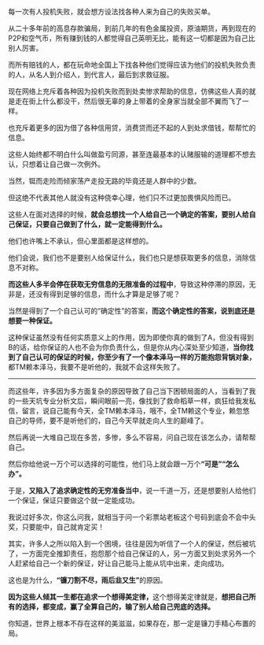 <p>每一次有人投机失败，就会想方设法找各种人来为自己的失败买单。</p><p>从二十多年前的高息存款骗局，到前几年的有色金属投资，原油期货，再到现在的P2P和空气币，所有赚到钱的人都觉得自己英明无比，能有这一切都是因为自己比别人厉害。</p><p>而所有赔钱的人，都在玩命地全国上下找各种他们觉得应该为他们的投机失败负责的人，从名人到介绍人，到代言人，最后到求救征服。</p><p>现在网络上充斥着各种因为投机失败而到处卖惨求帮助的信息，仿佛这些人真的就是走在街上什么都没干，然后很无辜的身上带着的全身家当就全部不翼而飞了一样。</p><p>也充斥着更多的因为借了各种信用贷，消费贷而还不起的人到处求借钱，帮帮忙的信息。</p><p>这些人始终都不明白什么叫做盈亏同源，甚至连最基本的认赌服输的道理都不想去认，只想着让自己做一次例外。</p><p>当然，铤而走险而倾家荡产走投无路的毕竟还是人群中的少数。</p><p>但这绝不代表其他人就没有这种侥幸心理，他们只不过更加畏惧风险而已。</p><p>这些人在面对选择的时候，<b>就会总想找一个人给自己一个确定的答案，要别人给自己保证，只要自己做到了什么，就一定能得到什么。</b></p><p>他们也许嘴上不承认，但心里面都是这样想的。</p><p>他们会说，我们也不是要别人给保证什么，我们也只是想获取更多的信息，消除信息不对称。</p><p><b>而这些人多半会停在获取无穷信息的无限准备的过程中</b>，导致这种停滞的原因，无非是，还没有得到足够的信息，而什么才算是足够了呢？</p><p>当然是得到了一个自己认可的“确定性”的答案，<b>而这个确定性的答案，说到底还是想要一种保证。</b></p><p>这种保证虽然没有任何实质意义上的作用，因为即使你真的做到了A，但没有得到B的话，给你保证的人也不会为你负责什么，但是你从内心深处至少知道，<b>当你找到了自己认可的保证的时候，你至少有了一个像本泽马一样的万能抱怨背锅对象，</b>都TM赖本泽马，我要不是听他的，我就不会这样失败了。</p><hr/><p>而这些年，许多因为多方面复杂的原因导致了自己当下困顿局面的人，当看到了我的一些天坑专业分析文后，瞬间眼前一亮，像找到了救命稻草一样，疯狂给我发私信，留言，说自己能有今天，全TM赖本泽马，哦不，全TM赖这个专业，赖忽悠自己的导师，要不是听他们的，自己今天早就走向人生的巅峰了。</p><p>然后再说一大堆自己现在多苦，多惨，多么不容易，问自己现在该怎么办，请帮帮自己。</p><p>然后你给他说一万个可以选择的可能性，他们马上就会跟一万个<b>“可是”“怎么办”。</b></p><p>于是，<b>又陷入了追求确定性的无穷准备当中</b>，说一千道一万，还是想要别人给他们一个保证，保证只要做这个就一定能成功。</p><p>我说过好多次，你这么问我，就相当于问一个彩票站老板这个号码到底会不会中头奖，只要能中，自己就肯定买！</p><p>其实，许多人之所以陷入到一个困境，往往是因为听信了一个人的保证，然后被坑了，一方面完全推卸责任，抱怨那个给自己保证的人，另一方面又到处求另外一个人赶紧给自己一个新的保证，好让自己能马上能从坑中出来，走向成功。</p><p>这也是为什么，<b>“镰刀割不尽，雨后韭又生”</b>的原因。</p><p><b>因为这些人倾其一生都在追求一个想得美定律，</b>这个想得美定律就是，<b>想把自己所有的选择，都变成，赢了全算自己的，输了别人给自己兜底的选择。</b></p><p>你知道，世界上根本不存在这样的美滋滋，如果存在，那一定是镰刀手精心布置的局。</p>